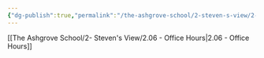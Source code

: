 ```yaml
---
{"dg-publish":true,"permalink":"/the-ashgrove-school/2-steven-s-view/2-07/"}
---
```


[[The Ashgrove School/2- Steven's View/2.06 - Office Hours\|2.06 - Office Hours]]

